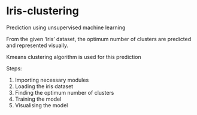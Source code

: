 # Iris-clustering
Prediction using unsupervised machine learning

From the given ‘Iris’ dataset, the optimum number of clusters are predicted and represented visually.

Kmeans clustering algorithm is used for this prediction

Steps:
1. Importing necessary modules
2. Loading the iris dataset
3. Finding the optimum number of clusters
4. Training the model
5. Visualising the model
